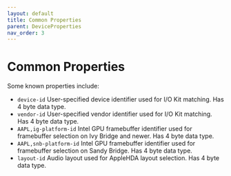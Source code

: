 ```yaml
---
layout: default
title: Common Properties
parent: DeviceProperties
nav_order: 3
---
```


# Common Properties

Some known properties include:
- `device-id`
    User-specified device identifier used for I/O Kit matching. Has 4 byte data type.
- `vendor-id`
    User-specified vendor identifier used for I/O Kit matching. Has 4 byte data type.
- `AAPL,ig-platform-id`
    Intel GPU framebuffer identifier used for framebuffer selection on Ivy Bridge and newer. Has 4 byte data type.
- `AAPL,snb-platform-id`
    Intel GPU framebuffer identifier used for framebuffer selection on Sandy Bridge. Has 4 byte data type.
- `layout-id`
    Audio layout used for AppleHDA layout selection. Has 4 byte data type.